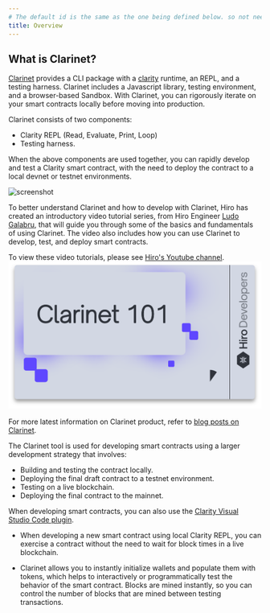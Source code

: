 ```yaml
---
# The default id is the same as the one being defined below. so not needed
title: Overview
---
```


## What is Clarinet?

[Clarinet](https://www.hiro.so/clarinet) provides a CLI package with a [clarity](https://clarity-lang.org/) runtime, an REPL, and a testing harness. Clarinet includes a Javascript library, testing environment, and a browser-based Sandbox. With Clarinet, you can rigorously iterate on your smart contracts locally before moving into production.

Clarinet consists of two components:

- Clarity REPL (Read, Evaluate, Print, Loop)
- Testing harness.

When the above components are used together, you can rapidly develop and test a Clarity smart contract, with the need to deploy the contract to a local devnet or testnet environments.

![screenshot](images/demo.gif)

To better understand Clarinet and how to develop with Clarinet, Hiro has created an introductory video tutorial series, from Hiro Engineer [Ludo Galabru](https://twitter.com/ludovic?lang=en), that will guide you through some of the basics and fundamentals of using Clarinet. The video also includes how you can use Clarinet to develop, test, and deploy smart contracts.

To view these video tutorials, please see [Hiro's Youtube channel](https://www.youtube.com/c/HiroSystems).
[![Clarinet101](images/clarinet101.png)](https://youtube.com/playlist?list=PL5Ujm489LoJaAz9kUJm8lYUWdGJ2AnQTb) 

For more latest information on Clarinet product, refer to [blog posts on Clarinet](https://www.hiro.so/search?query=Clarinet).

The Clarinet tool is used for developing smart contracts using a larger development strategy that involves:

- Building and testing the contract locally.
- Deploying the final draft contract to a testnet environment.
- Testing on a live blockchain.
- Deploying the final contract to the mainnet.

When developing smart contracts, you can also use the [Clarity Visual Studio Code plugin](https://marketplace.visualstudio.com/items?itemName=HiroSystems.clarity-lsp).

- When developing a new smart contract using local Clarity REPL, you can exercise a contract without the need to wait for block times in a live blockchain.

- Clarinet allows you to instantly initialize wallets and populate them with tokens, which helps to interactively or programmatically test the behavior of the smart contract. Blocks are mined instantly, so you can control the number of blocks that are mined between testing transactions.


